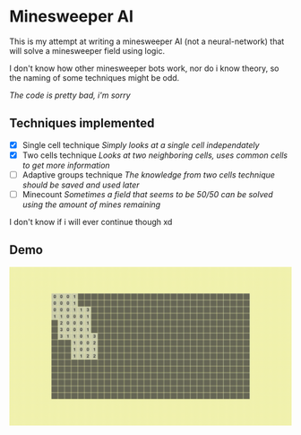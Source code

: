 # Minesweeper AI

This is my attempt at writing a minesweeper AI (not a neural-network) that will solve a minesweeper field using logic.

I don't know how other minesweeper bots work, nor do i know theory, so the naming of some techniques might be odd.

*The code is pretty bad, i'm sorry*

## Techniques implemented

- [x] Single cell technique
*Simply looks at a single cell independately*
- [x] Two cells technique
*Looks at two neighboring cells, uses common cells to get more information*
- [ ] Adaptive groups technique
*The knowledge from two cells technique should be saved and used later*
- [ ] Minecount
*Sometimes a field that seems to be 50/50 can be solved using the amount of mines remaining*

I don't know if i will ever continue though xd

## Demo

![Demo video](assets/demo.gif)
